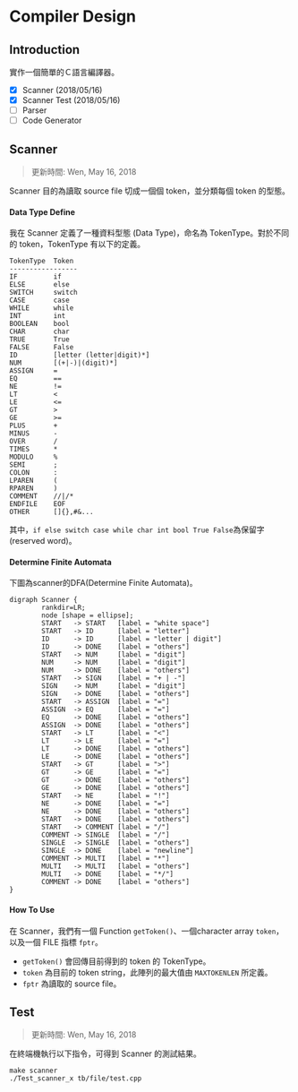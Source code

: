 Compiler Design
===
## Introduction
實作一個簡單的Ｃ語言編譯器。
- [x] Scanner (2018/05/16)
- [x] Scanner Test (2018/05/16) 
- [ ] Parser
- [ ] Code Generator
## Scanner
> 更新時間: Wen, May 16, 2018

Scanner 目的為讀取 source file 切成一個個 token，並分類每個 token 的型態。
#### Data Type Define
我在 Scanner 定義了一種資料型態 (Data Type)，命名為 TokenType。對於不同的 token，TokenType 有以下的定義。
``` 
TokenType  Token
-----------------
IF         if
ELSE       else
SWITCH     switch
CASE       case
WHILE      while
INT        int
BOOLEAN    bool
CHAR       char
TRUE       True
FALSE      False
ID         [letter (letter|digit)*]
NUM        [(+|-)|(digit)*]
ASSIGN     =
EQ         ==
NE         !=
LT         <
LE         <=
GT         >
GE         >=
PLUS       +
MINUS      -
OVER       /
TIMES      *
MODULO     %
SEMI       ;
COLON      :
LPAREN     (
RPAREN     )
COMMENT    //|/*
ENDFILE    EOF
OTHER      []{},#&...
```
其中，```if else switch case while char int bool True False```為保留字 (reserved word)。
#### Determine Finite Automata
下圖為scanner的DFA(Determine Finite Automata)。
```graphviz
digraph Scanner {
        rankdir=LR;
        node [shape = ellipse];
        START   -> START   [label = "white space"]
        START   -> ID      [label = "letter"]
        ID      -> ID      [label = "letter | digit"]
        ID      -> DONE    [label = "others"]
        START   -> NUM     [label = "digit"]
        NUM     -> NUM     [label = "digit"]
        NUM     -> DONE    [label = "others"]
        START   -> SIGN    [label = "+ | -"]
        SIGN    -> NUM     [label = "digit"]
        SIGN    -> DONE    [label = "others"]
        START   -> ASSIGN  [label = "="]
        ASSIGN  -> EQ      [label = "="]
        EQ      -> DONE    [label = "others"]
        ASSIGN  -> DONE    [label = "others"]
        START   -> LT      [label = "<"]
        LT      -> LE      [label = "="]
        LT      -> DONE    [label = "others"]
        LE      -> DONE    [label = "others"]
        START   -> GT      [label = ">"]
        GT      -> GE      [label = "="]
        GT      -> DONE    [label = "others"]
        GE      -> DONE    [label = "others"]
        START   -> NE      [label = "!"]
        NE      -> DONE    [label = "="]
        NE      -> DONE    [label = "others"]
        START   -> DONE    [label = "others"]
        START   -> COMMENT [label = "/"]
        COMMENT -> SINGLE  [label = "/"]
        SINGLE  -> SINGLE  [label = "others"]
        SINGLE  -> DONE    [label = "newline"]
        COMMENT -> MULTI   [label = "*"]
        MULTI   -> MULTI   [label = "others"]
        MULTI   -> DONE    [label = "*/"]
        COMMENT -> DONE    [label = "others"]
}
```
#### How To Use
在 Scanner，我們有一個 Function ```getToken()```、一個character array ```token```，以及一個 FILE 指標 ```fptr```。
+ ```getToken()``` 會回傳目前得到的 token 的 TokenType。
+ ```token``` 為目前的 token string，此陣列的最大值由 ```MAXTOKENLEN``` 所定義。
+ ```fptr``` 為讀取的 source file。

## Test
> 更新時間: Wen, May 16, 2018

在終端機執行以下指令，可得到 Scanner 的測試結果。
```
make scanner
./Test_scanner_x tb/file/test.cpp
```
